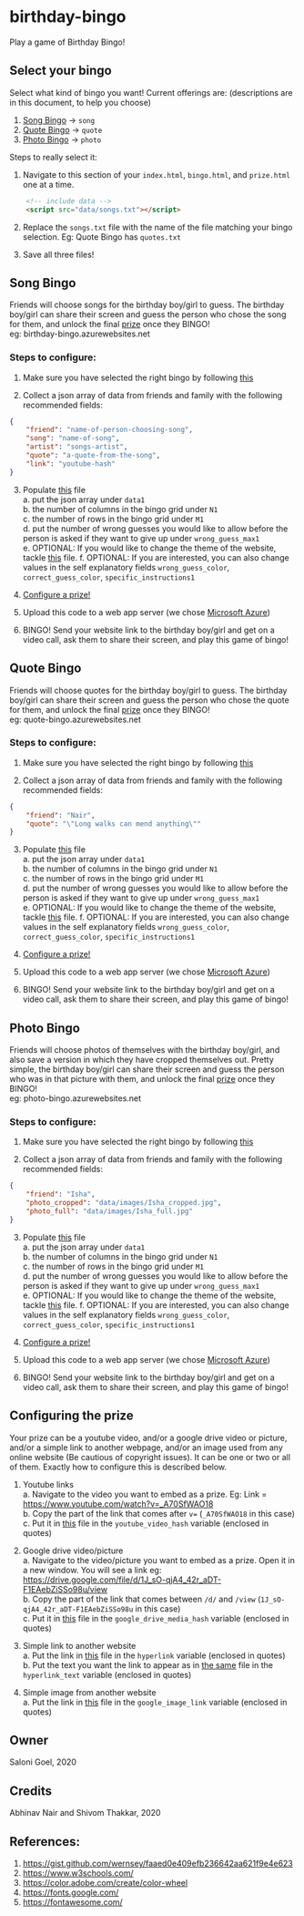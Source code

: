 # birthday-bingo
Play a game of Birthday Bingo! 

## Select your bingo

Select what kind of bingo you want! Current offerings are: (descriptions are in this document, to help you choose)
1. [Song Bingo](#Song-Bingo) -> `song`
2. [Quote Bingo](#Quote-Bingo) -> `quote`
3. [Photo Bingo](#Photo-Bingo) -> `photo`

Steps to really select it: 
1. Navigate to this section of your `index.html`, `bingo.html`, and `prize.html` one at a time.
```html
    <!-- include data -->
    <script src="data/songs.txt"></script>
```
2. Replace the `songs.txt` file with the name of the file matching your bingo selection. Eg: Quote Bingo has `quotes.txt`

3. Save all three files!

## Song Bingo
Friends will choose songs for the birthday boy/girl to guess. The birthday boy/girl can share their screen and guess the person who chose the song for them, and unlock the final [prize](#Configuring-the-prize) once they BINGO!<br/>
eg: birthday-bingo.azurewebsites.net

### Steps to configure:

1. Make sure you have selected the right bingo by following [this](#Select-your-bingo)

2. Collect a json array of data from friends and family with the following recommended fields: 

```json
{
    "friend": "name-of-person-choosing-song",
    "song": "name-of-song",
    "artist": "songs-artist",
    "quote": "a-quote-from-the-song",
    "link": "youtube-hash"
}
```

3. Populate [this](data/songs.txt) file <br/>
    a. put the json array under `data1` <br/>
    b. the number of columns in the bingo grid under `N1` <br/>
    c. the number of rows in the bingo grid under `M1` <br/>
    d. put the number of wrong guesses you would like to allow before the person is asked if they want to give up under `wrong_guess_max1`<br/>
    e. OPTIONAL: If you would like to change the theme of the website, tackle [this](data/songs.css) file.
    f. OPTIONAL: If you are interested, you can also change values in the self explanatory fields `wrong_guess_color`, `correct_guess_color`, `specific_instructions1`

4. [Configure a prize!](#Configuring-the-prize)

5. Upload this code to a web app server (we chose [Microsoft Azure](https://portal.azure.com))

6. BINGO! Send your website link to the birthday boy/girl and get on a video call, ask them to share their screen, and play this game of bingo!

## Quote Bingo
Friends will choose quotes for the birthday boy/girl to guess. The birthday boy/girl can share their screen and guess the person who chose the quote for them, and unlock the final [prize](#Configuring-the-prize) once they BINGO!<br/>
eg: quote-bingo.azurewebsites.net

### Steps to configure:

1. Make sure you have selected the right bingo by following [this](#Select-your-bingo)

2. Collect a json array of data from friends and family with the following recommended fields: 

```json
{
    "friend": "Nair",
    "quote": "\"Long walks can mend anything\""
}
```

3. Populate [this](data/quotes.txt) file <br/>
    a. put the json array under `data1` <br/>
    b. the number of columns in the bingo grid under `N1` <br/>
    c. the number of rows in the bingo grid under `M1` <br/>
    d. put the number of wrong guesses you would like to allow before the person is asked if they want to give up under `wrong_guess_max1`<br/>
    e. OPTIONAL: If you would like to change the theme of the website, tackle [this](data/quotes.css) file.
    f. OPTIONAL: If you are interested, you can also change values in the self explanatory fields `wrong_guess_color`, `correct_guess_color`, `specific_instructions1`

4. [Configure a prize!](#Configuring-the-prize)

5. Upload this code to a web app server (we chose [Microsoft Azure](https://portal.azure.com))

6. BINGO! Send your website link to the birthday boy/girl and get on a video call, ask them to share their screen, and play this game of bingo!

## Photo Bingo
Friends will choose photos of themselves with the birthday boy/girl, and also save a version in which they have cropped themselves out. Pretty simple, the birthday boy/girl can share their screen and guess the person who was in that picture with them, and unlock the final [prize](#Configuring-the-prize) once they BINGO!<br/>
eg: photo-bingo.azurewebsites.net

### Steps to configure:

1. Make sure you have selected the right bingo by following [this](#Select-your-bingo)

2. Collect a json array of data from friends and family with the following recommended fields: 

```json
{
    "friend": "Isha",
    "photo_cropped": "data/images/Isha_cropped.jpg",
    "photo_full": "data/images/Isha_full.jpg"
}
```

3. Populate [this](data/photos.txt) file <br/>
    a. put the json array under `data1` <br/>
    b. the number of columns in the bingo grid under `N1` <br/>
    c. the number of rows in the bingo grid under `M1` <br/>
    d. put the number of wrong guesses you would like to allow before the person is asked if they want to give up under `wrong_guess_max1`<br/>
    e. OPTIONAL: If you would like to change the theme of the website, tackle [this](data/songs.css) file.
    f. OPTIONAL: If you are interested, you can also change values in the self explanatory fields `wrong_guess_color`, `correct_guess_color`, `specific_instructions1`

4. [Configure a prize!](#Configuring-the-prize)

5. Upload this code to a web app server (we chose [Microsoft Azure](https://portal.azure.com))

6. BINGO! Send your website link to the birthday boy/girl and get on a video call, ask them to share their screen, and play this game of bingo!

## Configuring the prize

Your prize can be a youtube video, and/or a google drive video or picture, and/or a simple link to another webpage, and/or an image used from any online website (Be cautious of copyright issues). It can be one or two or all of them. Exactly how to configure this is described below.

1. Youtube links<br/>
a. Navigate to the video you want to embed as a prize. Eg: Link = https://www.youtube.com/watch?v=_A70SfWAO18<br/>
b. Copy the part of the link that comes after `v=` (`_A70SfWAO18` in this case)<br/>
c. Put it in [this](data/prize.txt) file in the `youtube_video_hash` variable (enclosed in quotes)

2. Google drive video/picture<br/>
a. Navigate to the video/picture you want to embed as a prize. Open it in a new window. You will see a link eg: https://drive.google.com/file/d/1J_sO-qjA4_42r_aDT-F1EAebZiSSo98u/view <br/>
b. Copy the part of the link that comes between `/d/` and `/view` (`1J_sO-qjA4_42r_aDT-F1EAebZiSSo98u` in this case)<br/>
c. Put it in [this](data/prize.txt) file in the `google_drive_media_hash` variable (enclosed in quotes)

3. Simple link to another website<br/>
a. Put the link in [this](data/prize.txt) file in the `hyperlink` variable (enclosed in quotes)<br/>
b. Put the text you want the link to appear as in [the same](data/prize.txt) file in the `hyperlink_text` variable (enclosed in quotes)<br/>

3. Simple image from another website<br/>
a. Put the link in [this](data/prize.txt) file in the `google_image_link` variable (enclosed in quotes)<br/>

## Owner
Saloni Goel, 2020

## Credits
Abhinav Nair and Shivom Thakkar, 2020

## References:
1. https://gist.github.com/wernsey/faaed0e409efb236642aa621f9e4e623
2. https://www.w3schools.com/
3. https://color.adobe.com/create/color-wheel
4. https://fonts.google.com/ 
5. https://fontawesome.com/
